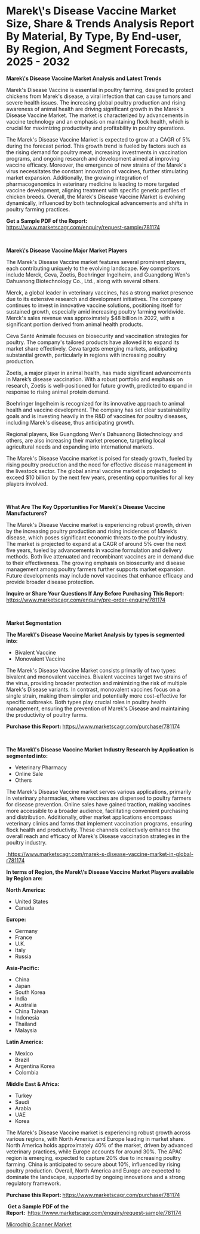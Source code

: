 <p><h1>Marek\'s Disease Vaccine Market Size, Share & Trends Analysis Report By Material, By Type, By End-user, By Region, And Segment Forecasts, 2025 - 2032</h1></p><p><strong>Marek\'s Disease Vaccine Market Analysis and Latest Trends</strong></p>
<p><p>Marek's Disease Vaccine is essential in poultry farming, designed to protect chickens from Marek's disease, a viral infection that can cause tumors and severe health issues. The increasing global poultry production and rising awareness of animal health are driving significant growth in the Marek's Disease Vaccine Market. The market is characterized by advancements in vaccine technology and an emphasis on maintaining flock health, which is crucial for maximizing productivity and profitability in poultry operations.</p><p>The Marek's Disease Vaccine Market is expected to grow at a CAGR of 5% during the forecast period. This growth trend is fueled by factors such as the rising demand for poultry meat, increasing investments in vaccination programs, and ongoing research and development aimed at improving vaccine efficacy. Moreover, the emergence of new strains of the Marek's virus necessitates the constant innovation of vaccines, further stimulating market expansion. Additionally, the growing integration of pharmacogenomics in veterinary medicine is leading to more targeted vaccine development, aligning treatment with specific genetic profiles of chicken breeds. Overall, the Marek's Disease Vaccine Market is evolving dynamically, influenced by both technological advancements and shifts in poultry farming practices.</p></p>
<p><strong>Get a Sample PDF of the Report:&nbsp;</strong> <a href="https://www.marketscagr.com/enquiry/request-sample/781174?utm_campaign=2882&utm_medium=2&utm_source=Github&utm_content=ia&utm_term=26032025&utm_id=mareks-disease-vaccine">https://www.marketscagr.com/enquiry/request-sample/781174</a></p>
<p>&nbsp;</p>
<p><strong>Marek\'s Disease Vaccine Major Market Players</strong></p>
<p><p>The Marek's Disease Vaccine market features several prominent players, each contributing uniquely to the evolving landscape. Key competitors include Merck, Ceva, Zoetis, Boehringer Ingelheim, and Guangdong Wen's Dahuanong Biotechnology Co., Ltd., along with several others.</p><p>Merck, a global leader in veterinary vaccines, has a strong market presence due to its extensive research and development initiatives. The company continues to invest in innovative vaccine solutions, positioning itself for sustained growth, especially amid increasing poultry farming worldwide. Merck's sales revenue was approximately $48 billion in 2022, with a significant portion derived from animal health products.</p><p>Ceva Santé Animale focuses on biosecurity and vaccination strategies for poultry. The company's tailored products have allowed it to expand its market share effectively. Ceva targets emerging markets, anticipating substantial growth, particularly in regions with increasing poultry production.</p><p>Zoetis, a major player in animal health, has made significant advancements in Marek’s disease vaccination. With a robust portfolio and emphasis on research, Zoetis is well-positioned for future growth, predicted to expand in response to rising animal protein demand.</p><p>Boehringer Ingelheim is recognized for its innovative approach to animal health and vaccine development. The company has set clear sustainability goals and is investing heavily in the R&D of vaccines for poultry diseases, including Marek's disease, thus anticipating growth.</p><p>Regional players, like Guangdong Wen's Dahuanong Biotechnology and others, are also increasing their market presence, targeting local agricultural needs and expanding into international markets.</p><p>The Marek's Disease Vaccine market is poised for steady growth, fueled by rising poultry production and the need for effective disease management in the livestock sector. The global animal vaccine market is projected to exceed $10 billion by the next few years, presenting opportunities for all key players involved.</p></p>
<p>&nbsp;</p>
<p><strong>What Are The Key Opportunities For Marek\'s Disease Vaccine Manufacturers?</strong></p>
<p><p>The Marek's Disease Vaccine market is experiencing robust growth, driven by the increasing poultry production and rising incidences of Marek’s disease, which poses significant economic threats to the poultry industry. The market is projected to expand at a CAGR of around 5% over the next five years, fueled by advancements in vaccine formulation and delivery methods. Both live attenuated and recombinant vaccines are in demand due to their effectiveness. The growing emphasis on biosecurity and disease management among poultry farmers further supports market expansion. Future developments may include novel vaccines that enhance efficacy and provide broader disease protection.</p></p>
<p><strong>Inquire or Share Your Questions If Any Before Purchasing This Report:</strong> <a href="https://www.marketscagr.com/enquiry/pre-order-enquiry/781174?utm_campaign=2882&utm_medium=2&utm_source=Github&utm_content=ia&utm_term=26032025&utm_id=mareks-disease-vaccine">https://www.marketscagr.com/enquiry/pre-order-enquiry/781174</a></p>
<p>&nbsp;</p>
<p><strong>Market Segmentation</strong></p>
<p><strong>The Marek\'s Disease Vaccine Market Analysis by types is segmented into:</strong></p>
<p><ul><li>Bivalent Vaccine</li><li>Monovalent Vaccine</li></ul></p>
<p><p>The Marek's Disease Vaccine Market consists primarily of two types: bivalent and monovalent vaccines. Bivalent vaccines target two strains of the virus, providing broader protection and minimizing the risk of multiple Marek's Disease variants. In contrast, monovalent vaccines focus on a single strain, making them simpler and potentially more cost-effective for specific outbreaks. Both types play crucial roles in poultry health management, ensuring the prevention of Marek's Disease and maintaining the productivity of poultry farms.</p></p>
<p><strong>Purchase this Report:&nbsp;</strong><a href="https://www.marketscagr.com/purchase/781174?utm_campaign=2882&utm_medium=2&utm_source=Github&utm_content=ia&utm_term=26032025&utm_id=mareks-disease-vaccine">https://www.marketscagr.com/purchase/781174</a></p>
<p>&nbsp;</p>
<p><strong>The Marek\'s Disease Vaccine Market Industry Research by Application is segmented into:</strong></p>
<p><ul><li>Veterinary Pharmacy</li><li>Online Sale</li><li>Others</li></ul></p>
<p><p>The Marek's Disease Vaccine market serves various applications, primarily in veterinary pharmacies, where vaccines are dispensed to poultry farmers for disease prevention. Online sales have gained traction, making vaccines more accessible to a broader audience, facilitating convenient purchasing and distribution. Additionally, other market applications encompass veterinary clinics and farms that implement vaccination programs, ensuring flock health and productivity. These channels collectively enhance the overall reach and efficacy of Marek's Disease vaccination strategies in the poultry industry.</p></p>
<p><a href="https://www.marketscagr.com/marek-s-disease-vaccine-market-in-global-r781174?utm_campaign=2882&utm_medium=2&utm_source=Github&utm_content=ia&utm_term=26032025&utm_id=mareks-disease-vaccine">&nbsp;https://www.marketscagr.com/marek-s-disease-vaccine-market-in-global-r781174</a></p>
<p><strong>In terms of Region, the Marek\'s Disease Vaccine Market Players available by Region are:</strong></p>
<p>
    <p> <strong> North America: </strong>
        <ul>
            <li>United States</li>
            <li>Canada</li>
        </ul>
        </p> 
    <p> <strong> Europe: </strong>
        <ul>
            <li>Germany</li>
            <li>France</li>
            <li>U.K.</li>
            <li>Italy</li>
            <li>Russia</li>
        </ul>
        </p> 
    <p> <strong> Asia-Pacific: </strong>
        <ul>
            <li>China</li>
            <li>Japan</li>
            <li>South Korea</li>
            <li>India</li>
            <li>Australia</li>
            <li>China Taiwan</li>
            <li>Indonesia</li>
            <li>Thailand</li>
            <li>Malaysia</li>
        </ul>
        </p> 
    <p> <strong> Latin America: </strong>
        <ul>
            <li>Mexico</li>
            <li>Brazil</li>
            <li>Argentina Korea</li>
            <li>Colombia</li>
        </ul>
        </p> 
    <p> <strong> Middle East & Africa: </strong>
        <ul>
            <li>Turkey</li>
            <li>Saudi</li>
            <li>Arabia</li>
            <li>UAE</li>
            <li>Korea</li>
        </ul>
    </p>
    </p>
<p><p>The Marek's Disease Vaccine market is experiencing robust growth across various regions, with North America and Europe leading in market share. North America holds approximately 40% of the market, driven by advanced veterinary practices, while Europe accounts for around 30%. The APAC region is emerging, expected to capture 20% due to increasing poultry farming. China is anticipated to secure about 10%, influenced by rising poultry production. Overall, North America and Europe are expected to dominate the landscape, supported by ongoing innovations and a strong regulatory framework.</p></p>
<p><strong>Purchase this Report: </strong><a href="https://www.marketscagr.com/purchase/781174?utm_campaign=2882&utm_medium=2&utm_source=Github&utm_content=ia&utm_term=26032025&utm_id=mareks-disease-vaccine">https://www.marketscagr.com/purchase/781174</a></p>
<p>&nbsp;<strong>Get a Sample PDF of the Report:&nbsp;&nbsp;</strong><a href="https://www.marketscagr.com/enquiry/request-sample/781174?utm_campaign=2882&utm_medium=2&utm_source=Github&utm_content=ia&utm_term=26032025&utm_id=mareks-disease-vaccine">https://www.marketscagr.com/enquiry/request-sample/781174</a></p>
<p><strong></strong></p>
<p><p><a href="https://github.com/carendesrochers299/Market-Research-Report-List-1/blob/main/microchip-scanner-market.md?utm_campaign=2882&utm_medium=2&utm_source=Github&utm_content=ia&utm_term=26032025&utm_id=mareks-disease-vaccine">Microchip Scanner Market</a></p></p>